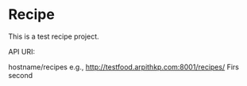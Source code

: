 Recipe
======

This is a test recipe project.

API URI:

hostname/recipes
e.g., http://testfood.arpithkp.com:8001/recipes/
Firs
second
